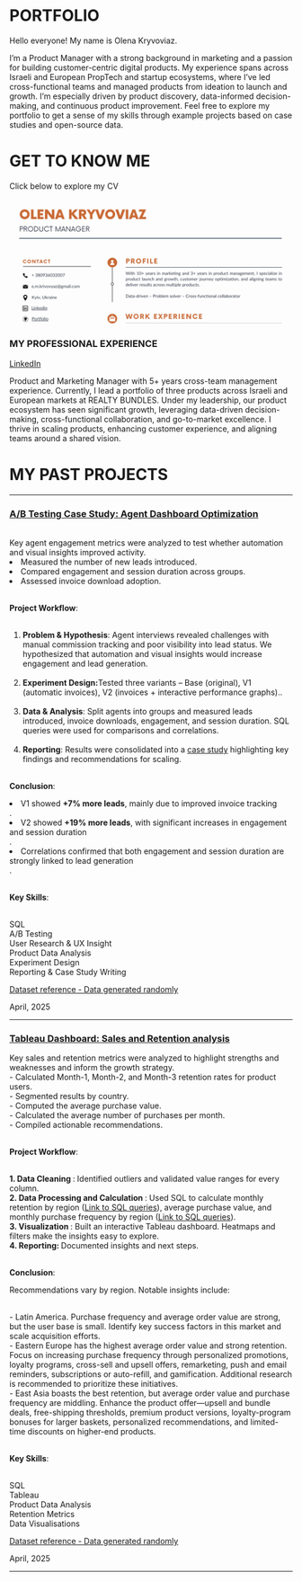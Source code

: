# PORTFOLIO

Hello everyone! My name is Olena Kryvoviaz.

I’m a Product Manager with a strong background in marketing and a passion for building customer-centric digital products. My experience spans across Israeli and European PropTech and startup ecosystems, where I’ve led cross-functional teams and managed products from ideation to launch and growth. I’m especially driven by product discovery, data-informed decision-making, and continuous product improvement. Feel free to explore my portfolio to get a sense of my skills through example projects based on case studies and open-source data.

# GET TO KNOW ME

Click below to explore my CV

<p align="center">
<a href="https://github.com/OlenaKryvoviaz/Portfolio/blob/main/images/Olena%20Kryvoviaz%20Product%20Manager.pdf"><img src="images/CV_header.jpg"></a></p>

### MY PROFESSIONAL EXPERIENCE 
<p align="left">
<a href="https://www.linkedin.com/in/elena-krivovyaz-83660b6a/">LinkedIn</a>
  <p> Product and Marketing Manager with 5+ years cross-team management experience. Currently, I lead a portfolio of three products across Israeli and European markets at REALTY BUNDLES. Under my leadership, our product ecosystem has seen significant growth, leveraging data-driven decision-making, cross-functional collaboration, and go-to-market excellence. I thrive in scaling products, enhancing customer experience, and aligning teams around a shared vision.</p>

# MY PAST PROJECTS
<hr>

### [A/B Testing Case Study: Agent Dashboard Optimization](https://github.com/OlenaKryvoviaz/Portfolio/blob/main/Case%20Studies/AB_test_agents_account.md)
<br> 
Key agent engagement metrics were analyzed to test whether automation and visual insights improved activity.
<br>
<li>Measured the number of new leads introduced.</li>

<li>Compared engagement and session duration across groups.</li>

<li>Assessed invoice download adoption.</li>

<br> <strong>Project Workflow</strong>: 
<ol type="1">
  <br>
<li><strong>Problem & Hypothesis</strong>: Agent interviews revealed challenges with manual commission tracking and poor visibility into lead status. We hypothesized that automation and visual insights would increase engagement and lead generation.</li>
 <br>
<li><strong>Experiment Design:</strong>Tested three variants – Base (original), V1 (automatic invoices), V2 (invoices + interactive performance graphs)..</li>
 <br>
<li><strong>Data & Analysis</strong>: Split agents into groups and measured leads introduced, invoice downloads, engagement, and session duration. SQL queries were used for comparisons and correlations.</li>
<br>
<li><strong>Reporting</strong>: Results were consolidated into a <a href="https://github.com/OlenaKryvoviaz/Portfolio/blob/main/Case%20Studies/AB_test_agents_account.md">case study</a> highlighting key findings and recommendations for scaling.</li>

</ol>

<br> <strong>Conclusion</strong>:

<li>V1 showed <strong>+7% more leads</strong>, mainly due to improved invoice tracking</li>.

<li>V2 showed <strong>+19% more leads</strong>, with significant increases in engagement and session duration</li>.

<li>Correlations confirmed that both engagement and session duration are strongly linked to lead generation</li>.

<br> <strong>Key Skills</strong>:

<br>SQL
<br>A/B Testing
<br>User Research & UX Insight
<br>Product Data Analysis
<br>Experiment Design
<br>Reporting & Case Study Writing
</p>

[Dataset reference - Data generated randomly](https://docs.google.com/spreadsheets/d/1fg90CA7xKxxh_cIPLK0QFKU7xsfLxNy70F5nYP4d8zQ/edit?gid=0#gid=0)

April, 2025
<hr>


### [Tableau Dashboard: Sales and Retention analysis](https://public.tableau.com/views/OlenaKryvoviazSalesandRetentionAnalysis/SalesandRetentionAnalysis?:language=en-US&:sid=&:redirect=auth&:display_count=n&:origin=viz_share_link)



Key sales and retention metrics were analyzed to highlight strengths and weaknesses and inform the growth strategy. 
<br>- Calculated Month-1, Month-2, and Month-3 retention rates for product users.
<br>- Segmented results by country.
<br>- Computed the average purchase value.
<br>- Calculated the average number of purchases per month.
<br>- Compiled actionable recommendations.
 
<br> <strong>Project Workflow</strong>: 

<br> <strong> 1. Data Cleaning </strong>: Identified outliers and validated value ranges for every column.
<br> <strong> 2. Data Processing and Calculation </strong>: Used SQL to calculate monthly retention by region ([Link to SQL queries](https://github.com/OlenaKryvoviaz/Portfolio/blob/main/SQL/Retention%20by%20Region.sql)), average purchase value, and monthly purchase frequency by region ([Link to SQL queries](https://github.com/OlenaKryvoviaz/Portfolio/blob/main/SQL/Av_Check_and_Purchases_per_Region.sql)).
<br> <strong> 3. Visualization </strong>: Built an interactive Tableau dashboard. Heatmaps and filters make the insights easy to explore.
<br> <strong> 4. Reporting: </strong> Documented insights and next steps.

<br> <strong>Conclusion</strong>:

Recommendations vary by region. Notable insights include:

<br> - Latin America. Purchase frequency and average order value are strong, but the user base is small. Identify key success factors in this market and scale acquisition efforts.
<br> - Eastern Europe has the highest average order value and strong retention. Focus on increasing purchase frequency through personalized promotions, loyalty programs, cross-sell and upsell offers, remarketing, push and email reminders, subscriptions or auto-refill, and gamification. Additional research is recommended to prioritize these initiatives.
<br> - East Asia boasts the best retention, but average order value and purchase frequency are middling. Enhance the product offer—upsell and bundle deals, free-shipping thresholds, premium product versions, loyalty-program bonuses for larger baskets, personalized recommendations, and limited-time discounts on higher-end products.

<br> <strong>Key Skills</strong>:

<br>SQL
<br>Tableau
<br>Product Data Analysis
<br>Retention Metrics
<br>Data Visualisations
</p>

[Dataset reference - Data generated randomly](https://docs.google.com/spreadsheets/d/1fg90CA7xKxxh_cIPLK0QFKU7xsfLxNy70F5nYP4d8zQ/edit?gid=0#gid=0)

April, 2025
<hr>
